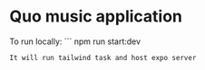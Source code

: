 # Quo music application

To run locally: ```
npm run start:dev
```
It will run tailwind task and host expo server
